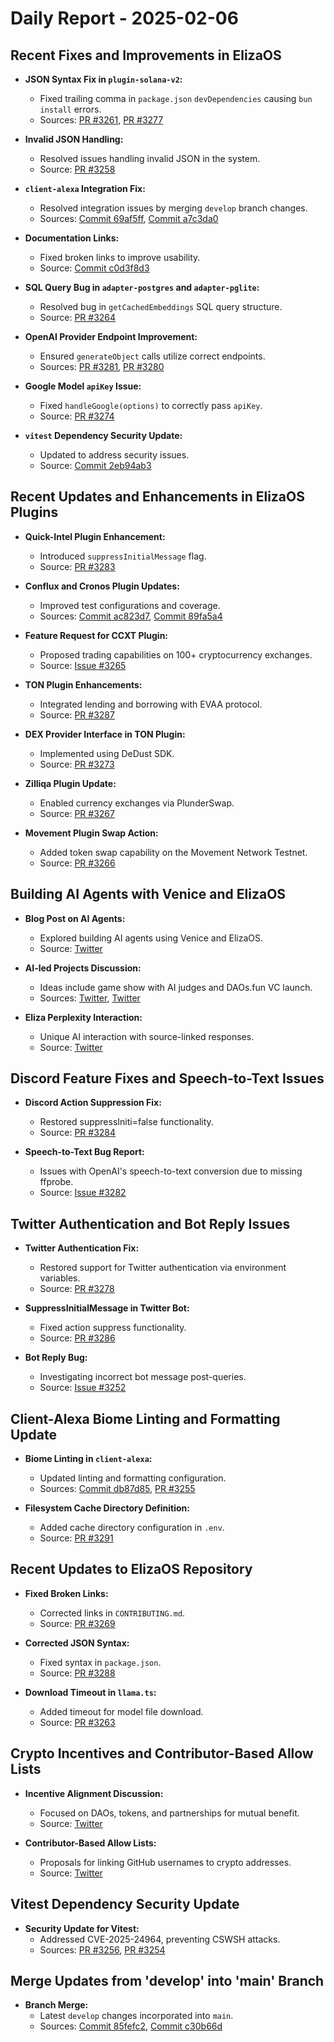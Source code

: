 # Daily Report - 2025-02-06

## Recent Fixes and Improvements in ElizaOS

- **JSON Syntax Fix in `plugin-solana-v2`:**

  - Fixed trailing comma in `package.json` `devDependencies` causing `bun install` errors.
  - Sources: [PR #3261](https://github.com/elizaOS/eliza/pull/3261), [PR #3277](https://github.com/elizaOS/eliza/pull/3277)

- **Invalid JSON Handling:**

  - Resolved issues handling invalid JSON in the system.
  - Source: [PR #3258](https://github.com/elizaOS/eliza/pull/3258)

- **`client-alexa` Integration Fix:**

  - Resolved integration issues by merging `develop` branch changes.
  - Sources: [Commit 69af5ff](https://github.com/elizaOS/eliza/commit/69af5ff231060752793130d31336b3b4ddf03038), [Commit a7c3da0](https://github.com/elizaOS/eliza/commit/a7c3da0f7812e7d1cfb1491b688bc10abfa12351)

- **Documentation Links:**

  - Fixed broken links to improve usability.
  - Source: [Commit c0d3f8d3](https://github.com/elizaOS/eliza/commit/c0d3f8d3e71a78ea3a706616d801182cb3d85c4a)

- **SQL Query Bug in `adapter-postgres` and `adapter-pglite`:**

  - Resolved bug in `getCachedEmbeddings` SQL query structure.
  - Source: [PR #3264](https://github.com/elizaOS/eliza/pull/3264)

- **OpenAI Provider Endpoint Improvement:**

  - Ensured `generateObject` calls utilize correct endpoints.
  - Sources: [PR #3281](https://github.com/elizaOS/eliza/pull/3281), [PR #3280](https://github.com/elizaOS/eliza/pull/3280)

- **Google Model `apiKey` Issue:**

  - Fixed `handleGoogle(options)` to correctly pass `apiKey`.
  - Source: [PR #3274](https://github.com/elizaOS/eliza/pull/3274)

- **`vitest` Dependency Security Update:**
  - Updated to address security issues.
  - Source: [Commit 2eb94ab3](https://github.com/elizaOS/eliza/commit/2eb94ab3ae8472d706dc9dc960fc4074719b83a5)

## Recent Updates and Enhancements in ElizaOS Plugins

- **Quick-Intel Plugin Enhancement:**

  - Introduced `suppressInitialMessage` flag.
  - Source: [PR #3283](https://github.com/elizaOS/eliza/pull/3283)

- **Conflux and Cronos Plugin Updates:**

  - Improved test configurations and coverage.
  - Sources: [Commit ac823d7](https://github.com/elizaOS/eliza/commit/ac823d719ad3da0d8e0501af8d477daef60151da), [Commit 89fa5a4](https://github.com/elizaOS/eliza/commit/89fa5a4dc5fffe62fbe4865130bb17699299feef)

- **Feature Request for CCXT Plugin:**

  - Proposed trading capabilities on 100+ cryptocurrency exchanges.
  - Source: [Issue #3265](https://github.com/elizaOS/eliza/issues/3265)

- **TON Plugin Enhancements:**

  - Integrated lending and borrowing with EVAA protocol.
  - Source: [PR #3287](https://github.com/elizaOS/eliza/pull/3287)

- **DEX Provider Interface in TON Plugin:**

  - Implemented using DeDust SDK.
  - Source: [PR #3273](https://github.com/elizaOS/eliza/pull/3273)

- **Zilliqa Plugin Update:**

  - Enabled currency exchanges via PlunderSwap.
  - Source: [PR #3267](https://github.com/elizaOS/eliza/pull/3267)

- **Movement Plugin Swap Action:**
  - Added token swap capability on the Movement Network Testnet.
  - Source: [PR #3266](https://github.com/elizaOS/eliza/pull/3266)

## Building AI Agents with Venice and ElizaOS

- **Blog Post on AI Agents:**

  - Explored building AI agents using Venice and ElizaOS.
  - Source: [Twitter](https://twitter.com/ai16zdao/status/1887593781811204565)

- **AI-led Projects Discussion:**

  - Ideas include game show with AI judges and DAOs.fun VC launch.
  - Sources: [Twitter](https://twitter.com/dankvr/status/1887592803309367583), [Twitter](https://twitter.com/dankvr/status/1887591654456238468)

- **Eliza Perplexity Interaction:**
  - Unique AI interaction with source-linked responses.
  - Source: [Twitter](https://twitter.com/0xwitchy/status/1887325015047385177)

## Discord Feature Fixes and Speech-to-Text Issues

- **Discord Action Suppression Fix:**

  - Restored suppressIniti=false functionality.
  - Source: [PR #3284](https://github.com/elizaOS/eliza/pull/3284)

- **Speech-to-Text Bug Report:**
  - Issues with OpenAI's speech-to-text conversion due to missing ffprobe.
  - Source: [Issue #3282](https://github.com/elizaOS/eliza/issues/3282)

## Twitter Authentication and Bot Reply Issues

- **Twitter Authentication Fix:**

  - Restored support for Twitter authentication via environment variables.
  - Source: [PR #3278](https://github.com/elizaOS/eliza/pull/3278)

- **SuppressInitialMessage in Twitter Bot:**

  - Fixed action suppress functionality.
  - Source: [PR #3286](https://github.com/elizaOS/eliza/pull/3286)

- **Bot Reply Bug:**
  - Investigating incorrect bot message post-queries.
  - Source: [Issue #3252](https://github.com/elizaOS/eliza/issues/3252)

## Client-Alexa Biome Linting and Formatting Update

- **Biome Linting in `client-alexa`:**

  - Updated linting and formatting configuration.
  - Sources: [Commit db87d85](https://github.com/elizaOS/eliza/commit/db87d85a74ec06e042c252d86c1293bb858a6d6b), [PR #3255](https://github.com/elizaOS/eliza/pull/3255)

- **Filesystem Cache Directory Definition:**
  - Added cache directory configuration in `.env`.
  - Source: [PR #3291](https://github.com/elizaOS/eliza/pull/3291)

## Recent Updates to ElizaOS Repository

- **Fixed Broken Links:**

  - Corrected links in `CONTRIBUTING.md`.
  - Source: [PR #3269](https://github.com/elizaOS/eliza/pull/3269)

- **Corrected JSON Syntax:**

  - Fixed syntax in `package.json`.
  - Source: [PR #3288](https://github.com/elizaOS/eliza/pull/3288)

- **Download Timeout in `llama.ts`:**
  - Added timeout for model file download.
  - Source: [PR #3263](https://github.com/elizaOS/eliza/pull/3263)

## Crypto Incentives and Contributor-Based Allow Lists

- **Incentive Alignment Discussion:**

  - Focused on DAOs, tokens, and partnerships for mutual benefit.
  - Source: [Twitter](https://twitter.com/dankvr/status/1887547290442780899)

- **Contributor-Based Allow Lists:**
  - Proposals for linking GitHub usernames to crypto addresses.
  - Source: [Twitter](https://twitter.com/dankvr/status/1887296559592702367)

## Vitest Dependency Security Update

- **Security Update for Vitest:**
  - Addressed CVE-2025-24964, preventing CSWSH attacks.
  - Sources: [PR #3256](https://github.com/elizaOS/eliza/pull/3256), [PR #3254](https://github.com/elizaOS/eliza/pull/3254)

## Merge Updates from 'develop' into 'main' Branch

- **Branch Merge:**
  - Latest `develop` changes incorporated into `main`.
  - Sources: [Commit 85fefc2](https://github.com/elizaOS/eliza/commit/85fefc2f45858d14c10e660407027a3387de20bb), [Commit c30b66d](https://github.com/elizaOS/eliza/commit/c30b66dc479d734cd77b8f9fcc9c3b1a3f18f6f1)
